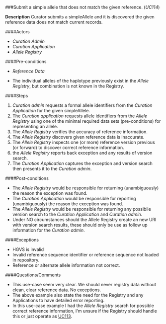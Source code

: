 ###Submit a simple allele that does not match the given reference. (*UC114*)

**Description**
Curator submits a simpleAllele and it is discovered the given reference data does not match current records.

####Actors
- *Curation Admin*
- *Curation Application*
- *Allele Registry*

####Pre-conditions
- *Reference Data*

- The individual alleles of the haplotype previously exist in the *Allele Registry*, but combination is not known in the Registry.


####Steps
1. *Curation admin* requests a formal allele identifiers from the *Curation Application* for the given simpleAllele.
2. The *Curation application* requests allele identifiers from the *Allele Registry* using one of the minimal required data sets (pre-conditions) for representing an allele.
3. The *Allele Registry* verifies the accuracy of reference information.
4. The *Allele Registry* discovers given reference data is inaccurate. 
5. The *Allele Registry* inspects one (or more) reference version previous (or forward) to discover correct reference information.
6. the *Allele Registry* reports back exception and any results of version search.
7. The *Curation Application* captures the exception and version search then presents it to the *Curation admin*.

####Post-conditions
- The *Allele Registry* would be responsible for returning (unambiguously) the reason the exception was found.
- The *Curation Application* would be responsible for reporting (unambiguously) the reason the exception was found.
- The *Allele Registry* would be responsible for returning any possibile version search to the *Curation Application* and *Curation admin*.
- Under NO circumstances should the Allele Registry create an new URI with version search results, these should only be use as follow up information for the *Curation admin*.

####Exceptions
- HGVS is invalid
- Invalid reference sequence identifier or reference sequence not loaded in repository.
- Reference or alternate allele information not correct.

####Questions/Comments
- This use-case seem very clear.  We should never registry data without clean, clear reference data. No exceptions.
- The above example also state the need for the Registry and any Applications to have detailed error reporting.
- In this use-case example I had the *Allele Registry* search for possible correct reference information, I'm unsure if the Registry should handle this or just operate as [UC113](./UC113.md).
